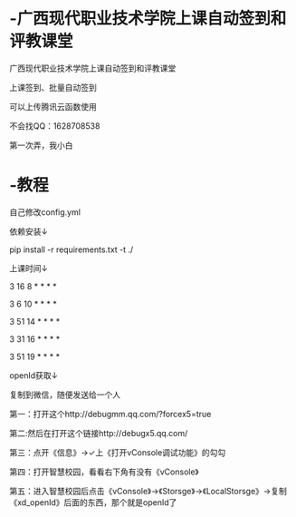 # -广西现代职业技术学院上课自动签到和评教课堂
广西现代职业技术学院上课自动签到和评教课堂

上课签到、批量自动签到

可以上传腾讯云函数使用

不会找QQ：1628708538

第一次弄，我小白
# -教程
自己修改config.yml

依赖安装↓

pip install -r requirements.txt -t ./

 
上课时间↓

3 16 8 * * * *

3 6 10 * * * *

3 51 14 * * * *

3 31 16 * * * *

3 51 19 * * * *


openId获取↓

复制到微信，随便发送给一个人

第一：打开这个http://debugmm.qq.com/?forcex5=true

第二:然后在打开这个链接http://debugx5.qq.com/

第三：点开《信息》→✓上《打开vConsole调试功能》的勾勾

第四：打开智慧校园，看看右下角有没有《vConsole》

第五：进入智慧校园后点击《vConsole》→《Storsge》→《LocalStorsge》→复制《xd_openId》后面的东西，那个就是openId了
